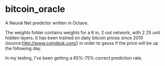 bitcoin_oracle
==============
A Neural Net predictor written in Octave.

The weights folder contains weights for a 6 in, 2 out network, with 2 25 unit hidden layers. It has been trained on daily bitcoin prices since 2010 (source:http://www.coindesk.com/) in order to geuss if the price will be up the following day.

In my testing, I've been getting a 65%-75% correct prediciton rate.
